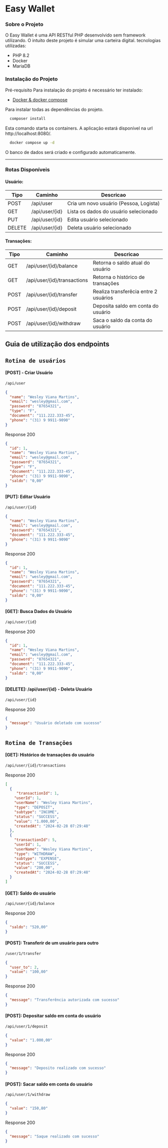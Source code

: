 # Easy Wallet

### Sobre o Projeto
O Easy Wallet é uma API RESTful PHP desenvolvido sem framework utilizando. O intuito deste projeto é simular uma carteira digital. tecnologias utilizadas:
+ PHP 8.2
+ Docker
+ MariaDB

### Instalação do Projeto
Pré-requisito
Para instalação do projeto é necessário ter instalado:
  - [Docker & docker compose]([http://localhost:8000](https://docs.docker.com/get-docker/)) 

Para instalar todas as dependências do projeto.
```bash
  composer install
```
Esta comando starta os containers. A aplicação estará disponível na url http://localhost:8080/.
```bash
  docker compose up -d
```

O banco de dados será criado e configurado automaticamente.

---
### Rotas Disponíveis
#### Usuário:
| Tipo   | Caminho        | Descricao                              |
|--------|----------------|----------------------------------------|
| POST   | /api/user      | Cria um novo usuário (Pessoa, Logista) |
| GET    | /api/user/{id} | Lista os dados do usuário selecionado  |
| PUT    | /api/user/{id} | Edita usuário selecionado              |
| DELETE | /api/user/{id} | Deleta usuário selecionado             |
#### Transações:
| Tipo | Caminho                     | Descricao                             |
|------|-----------------------------|---------------------------------------|
| GET  | /api/user/{id}/balance      | Retorna o saldo atual do usuário      |
| GET  | /api/user/{id}/transactions | Retorna o histórico de transações     |
| POST | /api/user/{id}/transfer     | Realiza transferêcia entre 2 usuários |
| POST | /api/user/{id}/deposit      | Deposita saldo em conta do usuário    |
| POST | /api/user/{id}/withdraw     | Saca o saldo da conta do usuário      | 
 
## Guia de utilização dos endpoints

` Rotina de usuários `
---
 
#### [POST] - Criar Usuário
```sh
/api/user
```      
```json
{
  "name": "Wesley Viana Martins",
  "email": "wesley@gmail.com",
  "password": "87654321",
  "type": "F",
  "document": "111.222.333-45",
  "phone": "(31) 9 9911-9090"
}
```
Response 200
```json
{ 
  "id": 1,
  "name": "Wesley Viana Martins",
  "email": "wesley@gmail.com",
  "password": "87654321",
  "type": "F",
  "document": "111.222.333-45",
  "phone": "(31) 9 9911-9090",
  "saldo": "0,00"
}
```

#### [PUT]: Editar Usuário
```sh
/api/user/{id}
```    
```json
{
  "name": "Wesley Viana Martins",
  "email": "wesley@gmail.com",
  "password": "87654321",
  "document": "111.222.333-45",
  "phone": "(31) 9 9911-9090"
}
```
Response 200
```json
{
  "id": 1,
  "name": "Wesley Viana Martins",
  "email": "wesley@gmail.com",
  "password": "87654321",
  "document": "111.222.333-45",
  "phone": "(31) 9 9911-9090",
  "saldo": "0,00"
}
```
#### [GET]: Busca Dados do Usuário
```sh
/api/user/{id}
```
Response 200
```json
{
  "id": 1,
  "name": "Wesley Viana Martins",
  "email": "wesley@gmail.com",
  "password": "87654321",
  "document": "111.222.333-45",
  "phone": "(31) 9 9911-9090",
  "saldo": "0,00"
}
```

#### [DELETE]: /api/user/{id} - Deleta Usuário
```sh
/api/user/{id}
```    
Response 200
```json
{
  "message": "Usuário deletado com sucesso"
}
```

` Rotina de Transações `
---
#### [GET]: Histórico de transações do usuário
```sh
/api/user/{id}/transactions
```    
Response 200
```json
[
  {
     "transactionId": 1,
    "userId": 1,
    "userName": "Wesley Viana Martins",
    "type": "DEPOSIT",
    "subtype": "INCOME",
    "status": "SUCCESS",
    "value": "1.000,00",
    "createdAt": "2024-02-28 07:29:48"
  },
  {
    "transactionId": 5,
    "userId": 1,
    "userName": "Wesley Viana Martins",
    "type": "WITHDRAW",
    "subtype": "EXPENSE",
    "status": "SUCCESS",
    "value": "200,00",
    "createdAt": "2024-02-28 07:29:48"
  }
]
```

#### [GET]: Saldo do usuário
```sh
/api/user/{id}/balance
```    
Response 200
```json
{
  "saldo": "520,00"
}
```

#### [POST]: Transferir de um usuário para outro
```sh
/user/1/transfer
```
```json
{
  "user_to": 2,
  "value": "100,00"
}
```
Response 200
```json
{
  "message": "Transferência autorizada com sucesso"
}
```

#### [POST]: Depositar saldo em conta do usuário
```sh
/api/user/1/deposit
```
```json
{
  "value": "1.000,00"
}
```
Response 200
```json
{
  "message": "Deposito realizado com sucesso"
}
```

#### [POST]: Sacar saldo em conta do usuário
```sh
/api/user/1/withdraw
```
```json
{
  "value": "150,80"
}
```
Response 200
```json
{
  "message": "Saque realizado com sucesso"
}
```
